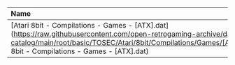 |Name|Size|
|:---|---:|
|[Atari 8bit - Compilations - Games - [ATX].dat](https://raw.githubusercontent.com/open-retrogaming-archive/dat-catalog/main/root/basic/TOSEC/Atari/8bit/Compilations/Games/[ATX]/Atari 8bit - Compilations - Games - [ATX].dat)|3011|
